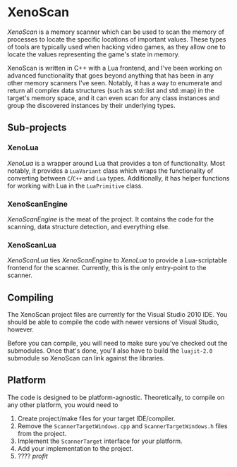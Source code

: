 # XenoScan
*XenoScan* is a memory scanner which can be used to scan the memory of processes to locate the specific locations of important values. These types of tools are typically used when hacking video games, as they allow one to locate the values representing the game's state in memory.

XenoScan is written in C++ with a Lua frontend, and I've been working on advanced functionality that goes beyond anything that has been in any other memory scanners I've seen. Notably, it has a way to enumerate and return all complex data structures (such as std::list and std::map) in the target's memory space, and it can even scan for any class instances and group the discovered instances by their underlying types.

## Sub-projects

### XenoLua
*XenoLua* is a wrapper around Lua that provides a ton of functionality. Most notably, it provides a `LuaVariant` class which wraps the functionality of converting between `C`/`C++` and `Lua` types. Additionally, it has helper functions for working with Lua in the `LuaPrimitive` class.

### XenoScanEngine
*XenoScanEngine* is the meat of the project. It contains the code for the scanning, data structure detection, and everything else.

### XenoScanLua
*XenoScanLua* ties *XenoScanEngine* to *XenoLua* to provide a Lua-scriptable frontend for the scanner. Currently, this is the only entry-point to the scanner.

## Compiling
The XenoScan project files are currently for the Visual Studio 2010 IDE. You should be able to compile the code with newer versions of Visual Studio, however.

Before you can compile, you will need to make sure you've checked out the submodules. Once that's done, you'll also have to build the `luajit-2.0` submodule so XenoScan can link against the libraries.

## Platform
The code is designed to be platform-agnostic. Theoretically, to compile on any other platform, you would need to

1. Create project/make files for your target IDE/compiler.
2. Remove the `ScannerTargetWindows.cpp` and `ScannerTargetWindows.h` files from the project.
3. Implement the `ScannerTarget` interface for your platform.
4. Add your implementation to the project.
5. ???? *profit*
